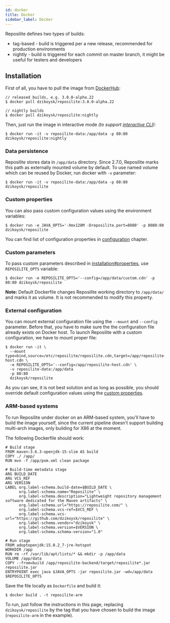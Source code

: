 ```yaml
---
id: docker
title: Docker
sidebar_label: Docker
---
```


Reposilite defines two types of builds:
* tag-based - build is triggered per a new release, recommended for production environments
* nightly - build is triggered for each commit on master branch, it might be useful for testers and developers

## Installation

First of all, you have to pull the image from [DockerHub](https://hub.docker.com/r/dzikoysk/reposilite):

```shell-session
// released builds, e.g. 3.0.0-alpha.22
$ docker pull dzikoysk/reposilite:3.0.0-alpha.22

// nightly builds
$ docker pull dzikoysk/reposilite:nightly
```

Then, 
just run the image in interactive mode 
*(to support [interactive CLI](install#interactive-cli))*:

```console
$ docker run -it -v reposilite-data:/app/data -p 80:80 dzikoysk/reposilite:nightly
```

### Data persistence
Reposilite stores data in `/app/data` directory. 
Since 2.7.0, 
Reposilite marks this path as externally mounted volume by default.
To use named volume which can be reused by Docker,
run docker with `-v` parameter:

```console
$ docker run -it -v reposilite-data:/app/data -p 80:80 dzikoysk/reposilite
```

### Custom properties

You can also pass custom configuration values using the environment variables:

```shell-session
$ docker run -e JAVA_OPTS='-Xmx128M -Dreposilite.port=8080' -p 8080:80 dzikoysk/reposilite
```

You can find list of configuration properties in [configuration](configuration) chapter.

### Custom parameters
To pass custom parameters described in [installation#properties](install#properties), use `REPOSILITE_OPTS` variable:

```shell-session
$ docker run -e REPOSILITE_OPTS='--config=/app/data/custom.cdn' -p 80:80 dzikoysk/reposilite
```

**Note:** Default Dockerfile changes Reposilite working directory to `/app/data/` and marks it as volume.
It is not recommended to modify this property.

### External configuration
You can mount external configuration file using the `--mount` and `--config` parameter.
Before that, you have to make sure the the configuration file already exists on Docker host. 
To launch Reposilite with a custom configuration, we have to mount proper file:

```console
$ docker run -it \
  --mount type=bind,source=/etc/reposilite/reposilite.cdn,target=/app/reposilite-host.cdn \
  -e REPOSILITE_OPTS='--config=/app/reposilite-host.cdn' \
  -v reposilite-data:/app/data
  -p 80:80
  dzikoysk/reposilite
```

As you can see, it is not best solution and as long as possible, 
you should override default configuration values using the [custom properties](#custom-properties).

### ARM-based systems
To run Reposilite under docker on an ARM-based system, you'll have to build the image yourself, since the current pipeline doesn't support building multi-arch images, only building for X86 at the moment.

The following Dockerfile should work:

```
# Build stage
FROM maven:3.6.3-openjdk-15-slim AS build
COPY ./ /app/
RUN mvn -f /app/pom.xml clean package

# Build-time metadata stage
ARG BUILD_DATE
ARG VCS_REF
ARG VERSION
LABEL org.label-schema.build-date=$BUILD_DATE \
      org.label-schema.name="Reposilite" \
      org.label-schema.description="Lightweight repository management software dedicated for the Maven artifacts" \
      org.label-schema.url="https://reposilite.com/" \
      org.label-schema.vcs-ref=$VCS_REF \
      org.label-schema.vcs-url="https://github.com/dzikoysk/reposilite" \
      org.label-schema.vendor="dzikoysk" \
      org.label-schema.version=$VERSION \
      org.label-schema.schema-version="1.0"

# Run stage
FROM adoptopenjdk:15.0.2_7-jre-hotspot
WORKDIR /app
RUN rm -rf /var/lib/apt/lists/* && mkdir -p /app/data
VOLUME /app/data
COPY --from=build /app/reposilite-backend/target/reposilite*.jar reposilite.jar
ENTRYPOINT exec java $JAVA_OPTS -jar reposilite.jar -wd=/app/data $REPOSILITE_OPTS
```

Save the file locally as `Dockerfile` and build it:

```console
$ docker build . -t reposilite-arm
```

To run, just follow the instructions in this page, replacing `dzikoysk/reposilite` by the tag that you have chosen to build the image (`reposilite-arm` in the example).
